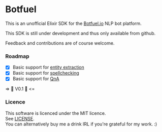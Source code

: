 # Botfuel

This is an unofficial Elixir SDK for the [Botfuel.io](https://app.botfuel.io/docs) NLP bot platform.

This SDK is still under development and thus only available from github.  

Feedback and contributions are of course welcome.


### Roadmap

* [x] Basic support for [entity extraction](https://docs.botfuel.io/api#nlp-entity-extraction)
* [x] Basic support for [spellchecking](https://docs.botfuel.io/api#nlp-spell-checking)
* [x] Basic support for [QnA](https://docs.botfuel.io/api#qna)

=> :tada: V0.1 :tada: <=

### Licence

This software is licenced under the MIT licence.  
See [LICENSE](LICENSE).  
You can alternatively buy me a drink IRL if you're grateful for my work. :)
